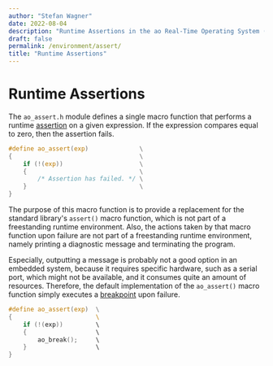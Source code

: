 ```yaml
---
author: "Stefan Wagner"
date: 2022-08-04
description: "Runtime Assertions in the ao Real-Time Operating System (RTOS)."
draft: false
permalink: /environment/assert/
title: "Runtime Assertions"
---
```


# Runtime Assertions

The `ao_assert.h` module defines a single macro function that performs a runtime [assertion](https://en.wikipedia.org/wiki/Assertion_(software_development)) on a given expression. If the expression compares equal to zero, then the assertion fails.

```c
#define ao_assert(exp)              \
{                                   \
    if (!(exp))                     \
    {                               \
        /* Assertion has failed. */ \
    }                               \
}
```

The purpose of this macro function is to provide a replacement for the standard library's `assert()` macro function, which is not part of a freestanding runtime environment. Also, the actions taken by that macro function upon failure are not part of a freestanding runtime environment, namely printing a diagnostic message and terminating the program. 

Especially, outputting a message is probably not a good option in an embedded system, because it requires specific hardware, such as a serial port, which might not be available, and it consumes quite an amount of resources. Therefore, the default implementation of the `ao_assert()` macro function simply executes a [breakpoint](break.md) upon failure.

```c
#define ao_assert(exp)  \
{                       \ 
    if (!(exp))         \
    {                   \
        ao_break();     \
    }                   \
}
```

